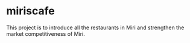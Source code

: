 # miriscafe
This project is to introduce all the restaurants in Miri and strengthen the market competitiveness of Miri.
